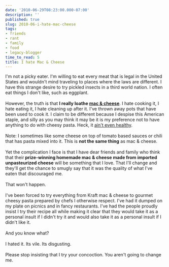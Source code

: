```yaml
---
date: '2010-06-29T08:23:00.000-07:00'
description: ''
published: true
slug: 2010-06-i-hate-mac-cheese
tags:
- friends
- rant
- family
- food
- legacy-blogger
time_to_read: 5
title: I hate Mac & Cheese
---
```


I'm not a picky eater. I'm willing to eat every meat that is legal in the United States and wouldn't mind traveling to places where the laws are different. I have this strange desire to try pickled insects in a third world nation. I often eat things I don't like, such as eggplant.<br /><br />However, the truth is that <b>I really loathe <a href="http://en.wikipedia.org/wiki/Mac_&amp;_Cheese">mac &amp; cheese</a></b>. I hate cooking it, I hate eating it, I hate cleaning up after it. I've thrown away pots that have been used to cook it. I claim to be different because I despise this American staple, and silly as you may think it may be it is my preference not to have anything to do with cheesy pasta. Heck, it <a href="http://en.wikipedia.org/wiki/Mac_&amp;_Cheese#Health_concerns_and_controversy">ain't even healthy</a>.<br /><br />Note: I sometimes like some cheese on top of tomato based sauces or chili that has pasta mixed into it. This is <b>not the same thing</b>&nbsp;as mac &amp; cheese.<br /><br />Yet the complication I face is that I have dear friends and family who think that their<b> prize-winning homemade mac &amp; cheese made from imported unpasteurized&nbsp;cheese</b> will be something that I love. That I'll change and they'll get the chance to smugly say that it was the quality of what I've eaten that discouraged me.<br /><br />That won't happen. <br /><br />I've been forced to try everything from Kraft mac &amp; cheese to gourmet cheesy pasta prepared by chefs I otherwise respect. I've had it dumped on my plate on picnics and in fancy  restaurants. I've had the people proudly insist I try their recipe all while making it clear that they would take it as a personal insult if I didn't try it and would also take it as a personal insult if I didn't like it.<br /><br />And you know what? <br /><br />I hated it. Its vile. Its disgusting.<br /><br />Please stop insisting that I try your concoction. You aren't going to change me.